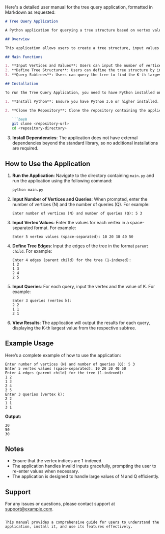 Here's a detailed user manual for the tree query application, formatted in Markdown as requested:

```markdown
# Tree Query Application

A Python application for querying a tree structure based on vertex values and subtree queries.

## Overview

This application allows users to create a tree structure, input values for each vertex, and perform queries to find the K-th largest value in the subtree rooted at a specified vertex. It utilizes Depth-First Search (DFS) to traverse the tree and efficiently gather values.

## Main Functions

1. **Input Vertices and Values**: Users can input the number of vertices and their corresponding values.
2. **Define Tree Structure**: Users can define the tree structure by inputting edges between vertices.
3. **Query Subtrees**: Users can query the tree to find the K-th largest value in the subtree of a specified vertex.

## Installation

To run the Tree Query Application, you need to have Python installed on your machine. Follow these steps to set up the environment:

1. **Install Python**: Ensure you have Python 3.6 or higher installed. You can download it from [python.org](https://www.python.org/downloads/).

2. **Clone the Repository**: Clone the repository containing the application code.

   ```bash
   git clone <repository-url>
   cd <repository-directory>
   ```

3. **Install Dependencies**: The application does not have external dependencies beyond the standard library, so no additional installations are required.

## How to Use the Application

1. **Run the Application**: Navigate to the directory containing `main.py` and run the application using the following command:

   ```bash
   python main.py
   ```

2. **Input Number of Vertices and Queries**: When prompted, enter the number of vertices (N) and the number of queries (Q). For example:

   ```
   Enter number of vertices (N) and number of queries (Q): 5 3
   ```

3. **Input Vertex Values**: Enter the values for each vertex in a space-separated format. For example:

   ```
   Enter 5 vertex values (space-separated): 10 20 30 40 50
   ```

4. **Define Tree Edges**: Input the edges of the tree in the format `parent child`. For example:

   ```
   Enter 4 edges (parent child) for the tree (1-indexed):
   1 2
   1 3
   2 4
   2 5
   ```

5. **Input Queries**: For each query, input the vertex and the value of K. For example:

   ```
   Enter 3 queries (vertex k):
   2 2
   1 1
   3 1
   ```

6. **View Results**: The application will output the results for each query, displaying the K-th largest value from the respective subtree.

## Example Usage

Here’s a complete example of how to use the application:

```
Enter number of vertices (N) and number of queries (Q): 5 3
Enter 5 vertex values (space-separated): 10 20 30 40 50
Enter 4 edges (parent child) for the tree (1-indexed):
1 2
1 3
2 4
2 5
Enter 3 queries (vertex k):
2 2
1 1
3 1
```

**Output:**
```
20
50
30
```

## Notes

- Ensure that the vertex indices are 1-indexed.
- The application handles invalid inputs gracefully, prompting the user to re-enter values when necessary.
- The application is designed to handle large values of N and Q efficiently.

## Support

For any issues or questions, please contact support at [support@example.com](mailto:support@example.com).
```

This manual provides a comprehensive guide for users to understand the application, install it, and use its features effectively.